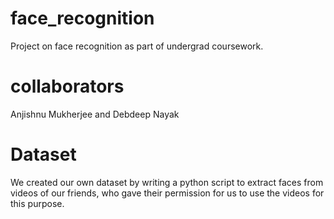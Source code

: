 # face_recognition
Project on face recognition as part of undergrad coursework.

# collaborators
Anjishnu Mukherjee and Debdeep Nayak

# Dataset
We created our own dataset by writing a python script to extract faces from 
videos of our friends, who gave their permission for us to use the videos for
this purpose.
